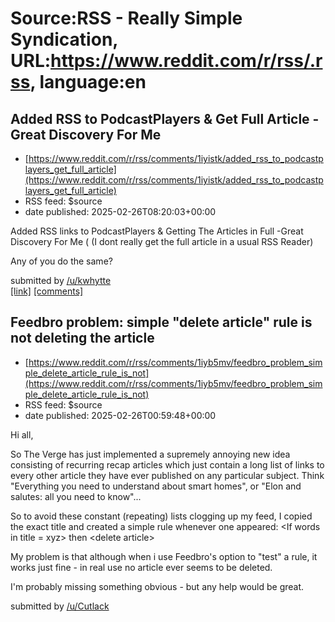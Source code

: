 # Source:RSS - Really Simple Syndication, URL:https://www.reddit.com/r/rss/.rss, language:en

## Added RSS to PodcastPlayers & Get Full Article -Great Discovery For Me
 - [https://www.reddit.com/r/rss/comments/1iyistk/added_rss_to_podcastplayers_get_full_article](https://www.reddit.com/r/rss/comments/1iyistk/added_rss_to_podcastplayers_get_full_article)
 - RSS feed: $source
 - date published: 2025-02-26T08:20:03+00:00

<!-- SC_OFF --><div class="md"><p>Added RSS links to PodcastPlayers &amp; Getting The Articles in Full -Great Discovery For Me ( (I dont really get the full article in a usual RSS Reader)</p> <p>Any of you do the same?</p> </div><!-- SC_ON --> &#32; submitted by &#32; <a href="https://www.reddit.com/user/kwhytte"> /u/kwhytte </a> <br/> <span><a href="https://www.reddit.com/r/rss/comments/1iyistk/added_rss_to_podcastplayers_get_full_article/">[link]</a></span> &#32; <span><a href="https://www.reddit.com/r/rss/comments/1iyistk/added_rss_to_podcastplayers_get_full_article/">[comments]</a></span>

## Feedbro problem: simple "delete article" rule is not deleting the article
 - [https://www.reddit.com/r/rss/comments/1iyb5mv/feedbro_problem_simple_delete_article_rule_is_not](https://www.reddit.com/r/rss/comments/1iyb5mv/feedbro_problem_simple_delete_article_rule_is_not)
 - RSS feed: $source
 - date published: 2025-02-26T00:59:48+00:00

<!-- SC_OFF --><div class="md"><p>Hi all,</p> <p>So The Verge has just implemented a supremely annoying new idea consisting of recurring recap articles which just contain a long list of links to every other article they have ever published on any particular subject. Think &quot;Everything you need to understand about smart homes&quot;, or &quot;Elon and salutes: all you need to know&quot;...</p> <p>So to avoid these constant (repeating) lists clogging up my feed, I copied the exact title and created a simple rule whenever one appeared: &lt;If words in title = xyz&gt; then &lt;delete article&gt;</p> <p>My problem is that although when i use Feedbro&#39;s option to &quot;test&quot; a rule, it works just fine - in real use no article ever seems to be deleted.</p> <p>I&#39;m probably missing something obvious - but any help would be great.</p> </div><!-- SC_ON --> &#32; submitted by &#32; <a href="https://www.reddit.com/user/Cutlack"> /u/Cutlack </a> <br/> <span><a href="https://www.redd

